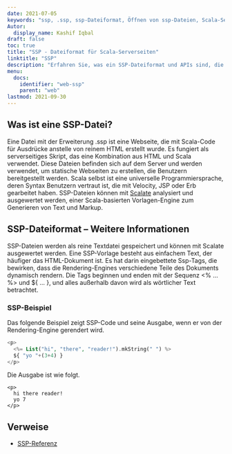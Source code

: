 ```yaml
---
date: 2021-07-05
keywords: "ssp, .ssp, ssp-Dateiformat, Öffnen von ssp-Dateien, Scala-Serverseite"
Autor:
  display_name: Kashif Iqbal
draft: false
toc: true
title: "SSP - Dateiformat für Scala-Serverseiten"
linktitle: "SSP"
description: "Erfahren Sie, was ein SSP-Dateiformat und APIs sind, die SSP-Dateien erstellen und öffnen können."
menu:
  docs:
    identifier: "web-ssp"
    parent: "web"
lastmod: 2021-09-30
---
```


## Was ist eine SSP-Datei?

Eine Datei mit der Erweiterung .ssp ist eine Webseite, die mit Scala-Code für Ausdrücke anstelle von reinem HTML erstellt wurde. Es fungiert als serverseitiges Skript, das eine Kombination aus HTML und Scala verwendet. Diese Dateien befinden sich auf dem Server und werden verwendet, um statische Webseiten zu erstellen, die Benutzern bereitgestellt werden. Scala selbst ist eine universelle Programmiersprache, deren Syntax Benutzern vertraut ist, die mit Velocity, JSP oder Erb gearbeitet haben. SSP-Dateien können mit [Scalate](https://scalate.github.io/scalate/) analysiert und ausgewertet werden, einer Scala-basierten Vorlagen-Engine zum Generieren von Text und Markup.

## SSP-Dateiformat – Weitere Informationen

SSP-Dateien werden als reine Textdatei gespeichert und können mit Scalate ausgewertet werden. Eine SSP-Vorlage besteht aus einfachem Text, der häufiger das HTML-Dokument ist. Es hat darin eingebettete Ssp-Tags, die bewirken, dass die Rendering-Engines verschiedene Teile des Dokuments dynamisch rendern. Die Tags beginnen und enden mit der Sequenz <% ... %> und ${ ... }, und alles außerhalb davon wird als wörtlicher Text betrachtet.

### SSP-Beispiel

Das folgende Beispiel zeigt SSP-Code und seine Ausgabe, wenn er von der Rendering-Engine gerendert wird.

```PHP
<p>
  <%= List("hi", "there", "reader!").mkString(" ") %>
  ${ "yo "+(3+4) }
</p>
```
Die Ausgabe ist wie folgt.
```
<p>
  hi there reader!
  yo 7
</p>
```

## Verweise

- [SSP-Referenz](https://scalate.github.io/scalate/documentation/ssp-reference.html)

